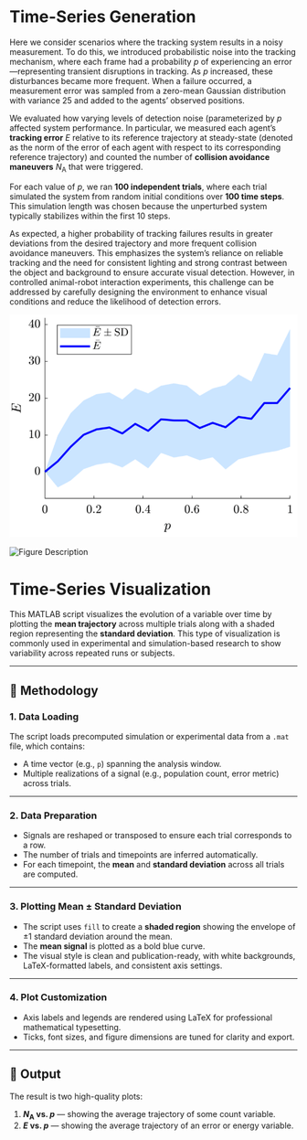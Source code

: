 # Time-Series Generation

Here we consider scenarios where the tracking system results in a noisy measurement. To do this, we introduced probabilistic noise into the tracking mechanism, where each frame had a probability $p$ of experiencing an error—representing transient disruptions in tracking. As $p$ increased, these disturbances became more frequent. When a failure occurred, a measurement error was sampled from a zero-mean Gaussian distribution with variance 25 and added to the agents’ observed positions.

We evaluated how varying levels of detection noise (parameterized by $p$ affected system performance. In particular, we measured each agent’s **tracking error** $E$ relative to its reference trajectory at steady-state (denoted as the norm of the error of each agent with respect to its corresponding reference trajectory) and counted the number of **collision avoidance maneuvers** $N_\mathrm{A}$ that were triggered. 

For each value of $p$, we ran **100 independent trials**, where each trial simulated the system from random initial conditions over **100 time steps**. This simulation length was chosen because the unperturbed system typically stabilizes within the first 10 steps.

As expected, a higher probability of tracking failures results in greater deviations from the desired trajectory and more frequent collision avoidance maneuvers. This emphasizes the system’s reliance on reliable tracking and the need for consistent lighting and strong contrast between the object and background to ensure accurate visual detection. However, in controlled animal-robot interaction experiments, this challenge can be addressed by carefully designing the environment to enhance visual conditions and reduce the likelihood of detection errors.

![Figure Description](Fig_2_reply_a-1.png)

![Figure Description](MagTile/noise_analysis/Fig_2_reply_b-1.png)


# Time-Series Visualization

This MATLAB script visualizes the evolution of a variable over time by plotting the **mean trajectory** across multiple trials along with a shaded region representing the **standard deviation**. This type of visualization is commonly used in experimental and simulation-based research to show variability across repeated runs or subjects.

---

## 🧠 Methodology

### 1. **Data Loading**
The script loads precomputed simulation or experimental data from a `.mat` file, which contains:
- A time vector (e.g., `p`) spanning the analysis window.
- Multiple realizations of a signal (e.g., population count, error metric) across trials.

---

### 2. **Data Preparation**
- Signals are reshaped or transposed to ensure each trial corresponds to a row.
- The number of trials and timepoints are inferred automatically.
- For each timepoint, the **mean** and **standard deviation** across all trials are computed.

---

### 3. **Plotting Mean ± Standard Deviation**
- The script uses `fill` to create a **shaded region** showing the envelope of ±1 standard deviation around the mean.
- The **mean signal** is plotted as a bold blue curve.
- The visual style is clean and publication-ready, with white backgrounds, LaTeX-formatted labels, and consistent axis settings.

---

### 4. **Plot Customization**
- Axis labels and legends are rendered using LaTeX for professional mathematical typesetting.
- Ticks, font sizes, and figure dimensions are tuned for clarity and export.

---

## 📌 Output

The result is two high-quality plots:
1. **$N_{\mathrm{A}}$ vs. $p$** — showing the average trajectory of some count variable.
2. **$E$ vs. $p$** — showing the average trajectory of an error or energy variable.
